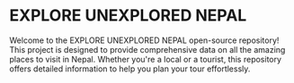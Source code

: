 # EXPLORE UNEXPLORED NEPAL
Welcome to the EXPLORE UNEXPLORED NEPAL open-source repository! This project is designed to provide comprehensive data on all the amazing places to visit in  Nepal. Whether you're a local or a tourist, this repository offers detailed information to help you plan your tour effortlessly.
